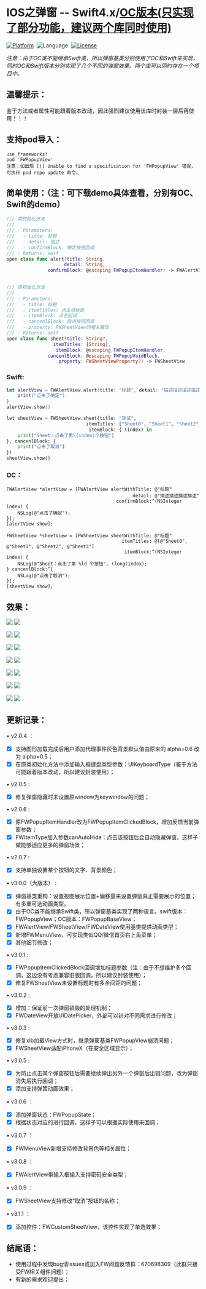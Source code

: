 # IOS之弹窗 -- Swift4.x/[OC版本(只实现了部分功能，建议两个库同时使用)](https://github.com/choiceyou/FWPopupViewOC)

[![Platform](http://img.shields.io/badge/platform-iOS-blue.svg?style=flat)](http://cocoapods.org/?q=FWPopupView)&nbsp;
![Language](https://img.shields.io/badge/language-swift-orange.svg?style=flat)&nbsp;
[![License](http://img.shields.io/badge/license-MIT-green.svg?style=flat)](https://github.com/choiceyou/FWPopupView/blob/master/FWPopupView/LICENSE)

*注意：由于OC类不能继承Swift类，所以弹窗基类分别使用了OC和Swift来实现，同时OC和Swift版本分别实现了几个不同的弹窗效果。两个库可以同时存在一个项目中。*



## 温馨提示：
鉴于方法或者属性可能跟着版本改动，因此强烈建议使用该库时封装一层后再使用！！！



## 支持pod导入：

```cocoaPods
use_frameworks!
pod 'FWPopupView'
注意：如出现 [!] Unable to find a specification for 'FWPopupView' 错误，可执行 pod repo update 命令。
```



## 简单使用：（注：可下载demo具体查看，分别有OC、Swift的demo） 
```swift
/// 类初始化方法
///
/// - Parameters:
///   - title: 标题
///   - detail: 描述
///   - confirmBlock: 确定按钮回调
/// - Returns: self
open class func alert(title: String,
                     detail: String,
               confirmBlock: @escaping FWPopupItemHandler) -> FWAlertView
                          
```

```swift
/// 类初始化方法
///
/// - Parameters:
///   - title: 标题
///   - itemTitles: 点击项标题
///   - itemBlock: 点击回调
///   - cancenlBlock: 取消按钮回调
///   - property: FWSheetView的相关属性
/// - Returns: self
open class func sheet(title: String?,
                 itemTitles: [String],
                  itemBlock: @escaping FWPopupItemHandler,
               cancenlBlock: @escaping FWPopupVoidBlock,
                   property: FWSheetViewProperty?) -> FWSheetView
```

### Swift:
```swift
let alertView = FWAlertView.alert(title: "标题", detail: "描述描述描述描述") { (index) in
    print("点击了确定")
}
alertView.show()
```
```python
let sheetView = FWSheetView.sheet(title: "测试", 
                             itemTitles: ["Sheet0", "Sheet1", "Sheet2", "Sheet3"], 
                              itemBlock: { (index) in
    print("Sheet：点击了第\(index)个按钮")
}, cancenlBlock: {
    print("点击了取消")
})
sheetView.show()
```


### OC：<br>
```oc
FWAlertView *alertView = [FWAlertView alertWithTitle: @"标题" 
                                              detail: @"描述描述描述描述" 
                                        confirmBlock:^(NSInteger index) {
    NSLog(@"点击了确定");
}];
[alertView show];
```
```oc
FWSheetView *sheetView = [FWSheetView sheetWithTitle: @"标题" 
                                          itemTitles: @[@"Sheet0", @"Sheet1", @"Sheet2", @"Sheet3"] 
                                           itemBlock:^(NSInteger index) {
    NSLog(@"Sheet：点击了第 %ld 个按钮", (long)index);
} cancenlBlock:^{
    NSLog(@"点击了取消");
}];
[sheetView show];
```



## 效果：
![](https://github.com/choiceyou/FWPopupView/blob/master/%E6%95%88%E6%9E%9C/IMG_0714.PNG)
![](https://github.com/choiceyou/FWPopupView/blob/master/%E6%95%88%E6%9E%9C/IMG_0715.PNG)

![](https://github.com/choiceyou/FWPopupView/blob/master/%E6%95%88%E6%9E%9C/IMG_0716.PNG)
![](https://github.com/choiceyou/FWPopupView/blob/master/%E6%95%88%E6%9E%9C/IMG_0717.PNG)

![](https://github.com/choiceyou/FWPopupView/blob/master/%E6%95%88%E6%9E%9C/IMG_0718.PNG)
![](https://github.com/choiceyou/FWPopupView/blob/master/%E6%95%88%E6%9E%9C/IMG_0719.PNG)

![](https://github.com/choiceyou/FWPopupView/blob/master/%E6%95%88%E6%9E%9C/IMG_0720.PNG)
![](https://github.com/choiceyou/FWPopupView/blob/master/%E6%95%88%E6%9E%9C/IMG_0721.PNG)

![](https://github.com/choiceyou/FWPopupView/blob/master/%E6%95%88%E6%9E%9C/IMG_0216.PNG)
![](https://github.com/choiceyou/FWPopupView/blob/master/%E6%95%88%E6%9E%9C/IMG_0217.PNG)

![](https://github.com/choiceyou/FWPopupView/blob/master/%E6%95%88%E6%9E%9C/Custom.gif)
![](https://github.com/choiceyou/FWPopupView/blob/master/%E6%95%88%E6%9E%9C/Menu.gif)

![](https://github.com/choiceyou/FWPopupView/blob/master/%E6%95%88%E6%9E%9C/IMG_0218.PNG)
![](https://github.com/choiceyou/FWPopupView/blob/master/%E6%95%88%E6%9E%9C/IMG_0219.PNG)



## 更新记录：

• v2.0.4 ：
- [x] 支持图形加载完成后用户添加代理事件灰色背景默认值由原来的 alpha=0.6 改为 alpha=0.5；
- [x] 在原类初始化方法中添加输入框键盘类型参数：UIKeyboardType（鉴于方法可能跟着版本改动，所以建议封装使用）；
  
• v2.0.5 :
- [x] 修复弹窗隐藏时未设置原window为keywindow的问题；
  
• v2.0.6 :
- [x] 原FWPopupItemHandler改为FWPopupItemClickedBlock，增加反馈当前弹窗参数；
- [x] FWItemType加入参数canAutoHide：点击该按钮后会自动隐藏弹窗。这样子做能够适应更多的弹窗场景；
  
• v2.0.7 :
- [x] 支持单独设置某个按钮的文字、背景颜色；
  
• v3.0.0（大版本） :
- [x] 弹窗基类重构：设置视图展示位置+偏移量来设置弹窗真正需要展示的位置；有多重可选动画类型。
- [x] 由于OC类不能继承Swift类，所以弹窗基类实现了两种语言。swift版本：FWPopupView；OC版本：FWPopupBaseView；
- [x] FWAlertView/FWSheetView/FWDateView使用基类提供动画类型；
- [x] 新增FWMenuView，可实现类似QQ/微信首页右上角菜单；
- [x] 其他细节修改；
  
• v3.0.1 :
- [x] FWPopupItemClickedBlock回调增加标题参数（注：由于不想维护多个回调，这边没有考虑兼容旧版回调，所以建议封装使用）；
- [x] 修复FWSheetView未设置标题时有多余间距的问题；
  
• v3.0.2 :
- [x] 增加：保证前一次弹窗销毁的处理机制；
- [x] FWDateView开放UIDatePicker，外部可以针对不同需求进行修改；
  
• v3.0.3 :
- [x] 修复xib加载View方式时，继承弹窗基类FWPopupView崩溃问题；
- [x] FWSheetView适配iPhoneX（在安全区域显示）；
  
• v3.0.5 :
- [x] 为防止点击某个弹窗按钮后需要继续弹出另外一个弹窗后出错问题，改为弹窗消失后执行回调；
- [x] 添加支持弹簧动画效果；
  
• v3.0.6 ：
- [x] 添加弹窗状态：FWPopupState；
- [x] 根据状态对应的进行回调，这样子可以根据实际使用来回调；
  
• v3.0.7 ：
- [x] FWMenuView新增支持修改背景色等相关属性；
  
• v3.0.8 ：
- [x] FWAlertView带输入框输入支持密码安全类型；

• v3.0.9 ：
- [x] FWSheetView支持修改“取消”按钮的名称；

• v3.1.1 ：
- [x] 添加控件：FWCustomSheetView，该控件实现了单选效果；



## 结尾语：

- 使用过程中发现bug请issues或加入FW问题反馈群：670698309（此群只接受FW相关组件问题）；
- 有新的需求欢迎提出；
